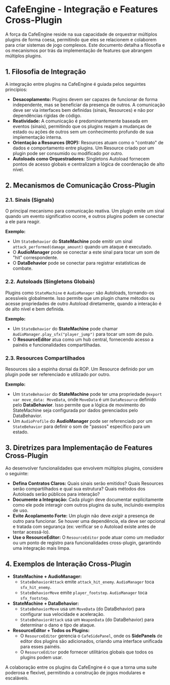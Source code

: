 # CafeEngine - Integração e Features Cross-Plugin

A força da CafeEngine reside na sua capacidade de orquestrar múltiplos plugins de forma coesa, permitindo que eles se relacionem e colaborem para criar sistemas de jogo complexos. Este documento detalha a filosofia e os mecanismos por trás da implementação de features que abrangem múltiplos plugins.

## 1. Filosofia de Integração

A integração entre plugins na CafeEngine é guiada pelos seguintes princípios:

*   **Desacoplamento:** Plugins devem ser capazes de funcionar de forma independente, mas se beneficiar da presença de outros. A comunicação deve ser via interfaces bem definidas (sinais, Resources) e não por dependências rígidas de código.
*   **Reatividade:** A comunicação é predominantemente baseada em eventos (sinais), permitindo que os plugins reajam a mudanças de estado ou ações de outros sem um conhecimento profundo de sua implementação interna.
*   **Orientação a Resources (ROP):** Resources atuam como o "contrato" de dados e comportamento entre plugins. Um Resource criado por um plugin pode ser consumido ou modificado por outro.
*   **Autoloads como Orquestradores:** Singletons Autoload fornecem pontos de acesso globais e centralizam a lógica de coordenação de alto nível.

## 2. Mecanismos de Comunicação Cross-Plugin

### 2.1. Sinais (Signals)

O principal mecanismo para comunicação reativa. Um plugin emite um sinal quando um evento significativo ocorre, e outros plugins podem se conectar a ele para reagir.

**Exemplo:**
*   Um `StateBehavior` do **StateMachine** pode emitir um sinal `attack_performed(damage_amount)` quando um ataque é executado.
*   O **AudioManager** pode se conectar a este sinal para tocar um som de "hit" correspondente.
*   O **DataBehavior** pode se conectar para registrar estatísticas de combate.

### 2.2. Autoloads (Singletons Globais)

Plugins como `StateMachine` e `AudioManager` são Autoloads, tornando-os acessíveis globalmente. Isso permite que um plugin chame métodos ou acesse propriedades de outro Autoload diretamente, quando a interação é de alto nível e bem definida.

**Exemplo:**
*   Um `StateBehavior` do **StateMachine** pode chamar `AudioManager.play_sfx("player_jump")` para tocar um som de pulo.
*   O **ResourceEditor** atua como um hub central, fornecendo acesso a painéis e funcionalidades compartilhadas.

### 2.3. Resources Compartilhados

Resources são a espinha dorsal da ROP. Um Resource definido por um plugin pode ser referenciado e utilizado por outro.

**Exemplo:**
*   Um `StateBehavior` do **StateMachine** pode ter uma propriedade `@export var move_data: MoveData`, onde `MoveData` é um `DataResource` definido pelo **DataBehavior**. Isso permite que a lógica de movimento do StateMachine seja configurada por dados gerenciados pelo DataBehavior.
*   Um `AudioProfile` do **AudioManager** pode ser referenciado por um `StateBehavior` para definir o som de "passos" específico para um estado.

## 3. Diretrizes para Implementação de Features Cross-Plugin

Ao desenvolver funcionalidades que envolvem múltiplos plugins, considere o seguinte:

*   **Defina Contratos Claros:** Quais sinais serão emitidos? Quais Resources serão compartilhados e qual sua estrutura? Quais métodos dos Autoloads serão públicos para interação?
*   **Documente a Integração:** Cada plugin deve documentar explicitamente como ele pode interagir com outros plugins da suíte, incluindo exemplos de uso.
*   **Evite Acoplamento Forte:** Um plugin não deve *exigir* a presença de outro para funcionar. Se houver uma dependência, ela deve ser opcional e tratada com segurança (ex: verificar se o Autoload existe antes de tentar acessá-lo).
*   **Use o ResourceEditor:** O `ResourceEditor` pode atuar como um mediador ou um ponto de registro para funcionalidades cross-plugin, garantindo uma integração mais limpa.

## 4. Exemplos de Interação Cross-Plugin

*   **StateMachine + AudioManager:**
    *   `StateBehaviorAttack` emite `attack_hit_enemy`. `AudioManager` toca `sfx_hit_enemy`.
    *   `StateBehaviorMove` emite `player_footstep`. `AudioManager` toca `sfx_footstep`.
*   **StateMachine + DataBehavior:**
    *   `StateBehaviorMove` usa um `MoveData` (do DataBehavior) para configurar sua velocidade e aceleração.
    *   `StateBehaviorAttack` usa um `WeaponData` (do DataBehavior) para determinar o dano e tipo de ataque.
*   **ResourceEditor + Todos os Plugins:**
    *   O `ResourceEditor` gerencia o `CafeSidePanel`, onde os **SidePanels** de editor dos plugins são adicionados, criando uma interface unificada para esses painéis.
    *   O `ResourceEditor` pode fornecer utilitários globais que todos os plugins podem usar.

A colaboração entre os plugins da CafeEngine é o que a torna uma suíte poderosa e flexível, permitindo a construção de jogos modulares e escaláveis.